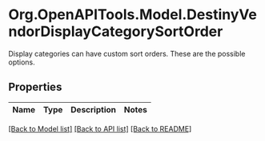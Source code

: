 # Org.OpenAPITools.Model.DestinyVendorDisplayCategorySortOrder
Display categories can have custom sort orders. These are the possible options.

## Properties

Name | Type | Description | Notes
------------ | ------------- | ------------- | -------------

[[Back to Model list]](../README.md#documentation-for-models) [[Back to API list]](../README.md#documentation-for-api-endpoints) [[Back to README]](../README.md)

